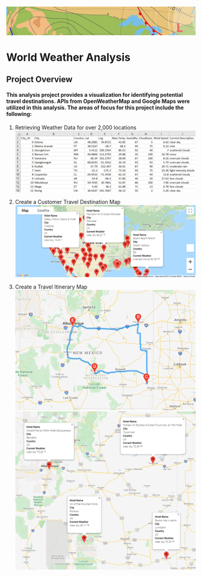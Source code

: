 ![weather_banner](Resources/weather_banner.png)
# World Weather Analysis

## Project Overview
#### This analysis project provides a visualization for identifying potential travel destinations. APIs from OpenWeatherMap and Google Maps were utilized in this analysis. The areas of focus for this project include the following:

1) Retrieving Weather Data for over 2,000 locations
![weather_data_](Weather_Database/weather_data.png)

2) Create a Customer Travel Destination Map
![WeatherPy_vacation_map](Vacation_Search/WeatherPy_vacation_map.png)

3) Create a Travel Itinerary Map
![WeatherPy_travel_map](Vacation_Itinerary/WeatherPy_travel_map.png)
![WeatherPy_travel_map_markers](Vacation_Itinerary/WeatherPy_travel_map_markers.png)
